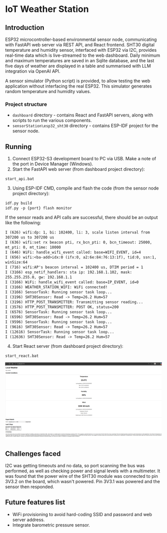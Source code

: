 # IoT Weather Station
## Introduction
ESP32 microcontroller-based environmental sensor node, communicating with FastAPI web server via REST API, and React frontend. SHT30 digital temperature and humidity sensor, interfaced with ESP32 via I2C, provides real-time data which is live-streamed to the web dashboard. Daily minimum and maximum temperatures are saved in an Sqlite database, and the last five days of weather are displayed in a table and summarised with LLM integration via OpenAI API.

A sensor simulator (Python script) is provided, to allow testing the web application without interfacing the real ESP32. This simulator generates random temperature and humidity values.

### Project structure
- `dashboard` directory - contains React and FastAPI servers, along with scripts to run the various components.
- `sensorStation\esp32_sht30` directory - contains ESP-IDF project for the sensor node.

## Running
1. Connect ESP32-S3 development board to PC via USB. Make a note of the port in Device Manager (Windows).
2. Start the FastAPI web server (from dashboard project directory):
```
start_api.bat
```
3. Using ESP-IDF CMD, compile and flash the code (from the sensor node project directory):
```
idf.py build
idf.py -p {port} flash monitor
```
If the sensor reads and API calls are successful, there should be an output like the following:
```
I (626) wifi:dp: 1, bi: 102400, li: 3, scale listen interval from 307200 us to 307200 us
I (636) wifi:set rx beacon pti, rx_bcn_pti: 0, bcn_timeout: 25000, mt_pti: 0, mt_time: 10000
I (646) WiFi: handle_wifi_event called: base=WIFI_EVENT, id=4
I (656) wifi:<ba-add>idx:0 (ifx:0, a2:6e:84:76:13:1f), tid:0, ssn:1, winSize:64
I (716) wifi:AP's beacon interval = 102400 us, DTIM period = 1
I (3166) esp_netif_handlers: sta ip: 192.168.1.102, mask: 255.255.255.0, gw: 192.168.1.1
I (3166) WiFi: handle_wifi_event called: base=IP_EVENT, id=0
I (3166) WEATHER_STATION_WIFI: WiFi connected!
I (3166) SensorTask: Running sensor task loop...
I (3196) SHT30Sensor: Read -> Temp=26.2 Hum=57
I (3196) HTTP_POST_TRANSMITTER: Transmitting sensor reading...
I (3576) HTTP_POST_TRANSMITTER: POST OK, status=200
I (6576) SensorTask: Running sensor task loop...
I (6596) SHT30Sensor: Read -> Temp=26.2 Hum=57
I (9596) SensorTask: Running sensor task loop...
I (9616) SHT30Sensor: Read -> Temp=26.2 Hum=57
I (12616) SensorTask: Running sensor task loop...
I (12636) SHT30Sensor: Read -> Temp=26.2 Hum=57
```
4. Start React server (from dashboard project directory):
```
start_react.bat
```

![Dashboard screenshot](dashboard_screenshot.png)

## Challenges faced
I2C was getting timeouts and no data, so port scanning the bus was performed, as well as checking power and signal levels with a multimeter. It was found that the power wire of the SHT30 module was connected to pin 3V3.2 on the board, which wasn't powered. Pin 3V3.1 was powered and the sensor then responded.

## Future features list
- WiFi provisioning to avoid hard-coding SSID and password and web server address.
- Integrate barometric pressure sensor.